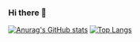 ### Hi there 👋

<!--
**OtavioTadeu/OtavioTadeu** is a ✨ _special_ ✨ repository because its `README.md` (this file) appears on your GitHub profile.

Here are some ideas to get you started:

- 🔭 I’m currently working on school projects
- 🌱 I’m currently learning c#, html and css
- 📫 How to reach me: otaviotadeu244@gmail.com
-->
[![Anurag's GitHub stats](https://github-readme-stats.vercel.app/api?username=OtavioTadeu)](https://github.com/anuraghazra/github-readme-stats)
[![Top Langs](https://github-readme-stats.vercel.app/api/top-langs/?username=OtavioTadeu)](https://github.com/anuraghazra/github-readme-stats)
